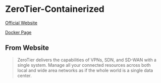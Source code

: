# ZeroTier-Containerized

[Official Website](https://zerotier.com)

[Docker Page](https://hub.docker.com/r/zerotier/zerotier-containerized/)


## From Website

> ZeroTier delivers the capabilities of VPNs, SDN, and SD-WAN with a single system. Manage all your connected resources across both local and wide area networks as if the whole world is a single data center.
